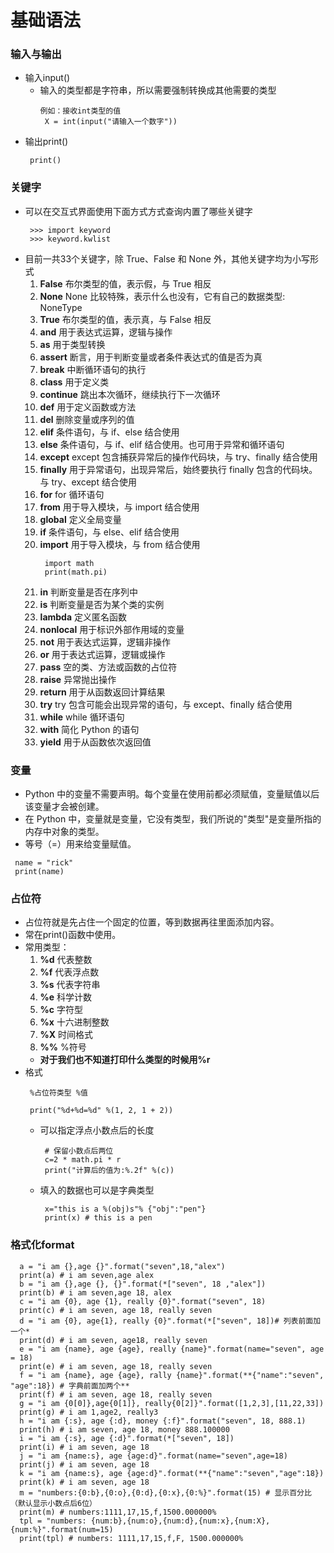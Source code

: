 # 基础语法
### 输入与输出
* 输入input()
  * 输入的类型都是字符串，所以需要强制转换成其他需要的类型
    ```
    例如：接收int类型的值
     X = int(input("请输入一个数字"))
    ```
* 输出print()
    ```
     print()
    ```

### 关键字
* 可以在交互式界面使用下面方式方式查询内置了哪些关键字
   ```
    >>> import keyword
    >>> keyword.kwlist
   ```
* 目前一共33个关键字，除 True、False 和 None 外，其他关键字均为小写形式
  1. **False** 布尔类型的值，表示假，与 True 相反
  2. **None** None 比较特殊，表示什么也没有，它有自己的数据类型: NoneType
  3. **True** 布尔类型的值，表示真，与 False 相反
  4. **and** 用于表达式运算，逻辑与操作
  5. **as** 用于类型转换
  6. **assert** 断言，用于判断变量或者条件表达式的值是否为真
  7. **break** 中断循环语句的执行
  8. **class** 用于定义类
  9. **continue** 跳出本次循环，继续执行下一次循环
  10. **def** 用于定义函数或方法
  11. **del** 删除变量或序列的值
  12. **elif** 条件语句，与 if、else 结合使用
  13. **else** 条件语句，与 if、elif 结合使用。也可用于异常和循环语句
  14. **except** except 包含捕获异常后的操作代码块，与 try、finally 结合使用
  15. **finally** 用于异常语句，出现异常后，始终要执行 finally 包含的代码块。与 try、except 结合使用
  16. **for** for 循环语句
  17. **from** 用于导入模块，与 import 结合使用
  18. **global** 定义全局变量
  19. **if** 条件语句，与 else、elif 结合使用
  20. **import** 用于导入模块，与 from 结合使用
      ```
       import math
       print(math.pi)
      ```
  21. **in** 判断变量是否在序列中
  22. **is** 判断变量是否为某个类的实例
  23. **lambda** 定义匿名函数
  24. **nonlocal** 用于标识外部作用域的变量
  25. **not**  用于表达式运算，逻辑非操作
  26. **or** 用于表达式运算，逻辑或操作
  27. **pass** 空的类、方法或函数的占位符
  28. **raise**  异常抛出操作
  29. **return** 用于从函数返回计算结果
  30. **try** try 包含可能会出现异常的语句，与 except、finally 结合使用
  31. **while** while 循环语句
  32. **with** 简化 Python 的语句
  33. **yield** 用于从函数依次返回值

### 变量
* Python 中的变量不需要声明。每个变量在使用前都必须赋值，变量赋值以后该变量才会被创建。
* 在 Python 中，变量就是变量，它没有类型，我们所说的"类型"是变量所指的内存中对象的类型。
* 等号（=）用来给变量赋值。
```
 name = "rick"
 print(name)
```

### 占位符
* 占位符就是先占住一个固定的位置，等到数据再往里面添加内容。
* 常在print()函数中使用。
* 常用类型：
  1. **%d** 代表整数
  2. **%f** 代表浮点数
  3. **%s** 代表字符串
  4. **%e** 科学计数
  5. **%c** 字符型
  6. **%x** 十六进制整数
  7. **%X** 时间格式
  8. **%%** %符号
  * **对于我们也不知道打印什么类型的时候用%r**
* 格式
  ```
   %占位符类型 %值
  ```
  ```
   print("%d+%d=%d" %(1, 2, 1 + 2))
  ```
  * 可以指定浮点小数点后的长度
    ```
     # 保留小数点后两位
     c=2 * math.pi * r
     print("计算后的值为:%.2f" %(c))
    ```
  * 填入的数据也可以是字典类型
    ```
     x="this is a %(obj)s"% {"obj":"pen"}
     print(x) # this is a pen
    ```

### 格式化format
  ```
    a = "i am {},age {}".format("seven",18,"alex")
    print(a) # i am seven,age alex
    b = "i am {},age {}, {}".format(*["seven", 18 ,"alex"])
    print(b) # i am seven,age 18, alex
    c = "i am {0}, age {1}, really {0}".format("seven", 18)
    print(c) # i am seven, age 18, really seven
    d = "i am {0}, age{1}, really {0}".format(*["seven", 18])# 列表前面加一个*
    print(d) # i am seven, age18, really seven
    e = "i am {name}, age {age}, really {name}".format(name="seven", age = 18)
    print(e) # i am seven, age 18, really seven
    f = "i am {name}, age {age}, rally {name}".format(**{"name":"seven", "age":18}) # 字典前面加两个**
    print(f) # i am seven, age 18, really seven
    g = "i am {0[0]},age{0[1]}, really{0[2]}".format([1,2,3],[11,22,33])
    print(g) # i am 1,age2, really3
    h = "i am {:s}, age {:d}, money {:f}".format("seven", 18, 888.1)
    print(h) # i am seven, age 18, money 888.100000
    i = "i am {:s}, age {:d}".format(*["seven", 18])
    print(i) # i am seven, age 18
    j = "i am {name:s}, age {age:d}".format(name="seven",age=18)
    print(j) # i am seven, age 18
    k = "i am {name:s}, age {age:d}".format(**{"name":"seven","age":18})
    print(k) # i am seven, age 18
    m = "numbers:{0:b},{0:o},{0:d},{0:x},{0:%}".format(15) # 显示百分比（默认显示小数点后6位）
    print(m) # numbers:1111,17,15,f,1500.000000%
    tpl = "numbers: {num:b},{num:o},{num:d},{num:x},{num:X}, {num:%}".format(num=15)
    print(tpl) # numbers: 1111,17,15,f,F, 1500.000000%
  ```























